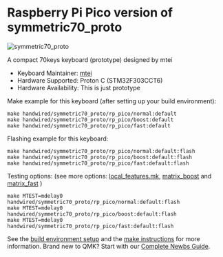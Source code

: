 #  Raspberry Pi Pico version of symmetric70_proto

![symmetric70_proto](https://i.imgur.com/SCtlXOS.jpg)

A compact 70keys keyboard (prototype) designed by mtei

* Keyboard Maintainer: [mtei](https://github.com/mtei)
* Hardware Supported: Proton C (STM32F303CCT6)
* Hardware Availability: This is just prototype

Make example for this keyboard (after setting up your build environment):

    make handwired/symmetric70_proto/rp_pico/normal:default
    make handwired/symmetric70_proto/rp_pico/boost:default
    make handwired/symmetric70_proto/rp_pico/fast:default

Flashing example for this keyboard:

    make handwired/symmetric70_proto/rp_pico/normal:default:flash
    make handwired/symmetric70_proto/rp_pico/boost:default:flash
    make handwired/symmetric70_proto/rp_pico/fast:default:flash

Testing options: (see more options: [local_features.mk](../local_features.mk), [matrix_boost](../matrix_boost/readme.md) and [matrix_fast](../matrix_fast/readme.md) )

    make MTEST=mdelay0 handwired/symmetric70_proto/rp_pico/normal:default:flash
    make MTEST=mdelay0 handwired/symmetric70_proto/rp_pico/boost:default:flash
    make MTEST=mdelay0 handwired/symmetric70_proto/rp_pico/fast:default:flash

See the [build environment setup](https://docs.qmk.fm/#/getting_started_build_tools) and the [make instructions](https://docs.qmk.fm/#/getting_started_make_guide) for more information. Brand new to QMK? Start with our [Complete Newbs Guide](https://docs.qmk.fm/#/newbs).
